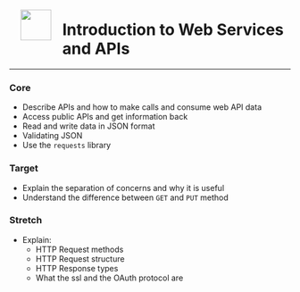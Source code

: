 <img src="http://imgur.com/1ZcRyrc.png" style="float: left; margin: 20px; height: 55px">

# Introduction to Web Services and APIs

---

### Core
- Describe APIs and how to make calls and consume web API data
- Access public APIs and get information back
- Read and write data in JSON format
- Validating JSON
- Use the `requests` library

### Target
- Explain the separation of concerns and why it is useful
- Understand the difference between `GET` and `PUT` method

### Stretch
- Explain:
  - HTTP Request methods
  - HTTP Request structure
  - HTTP Response types
  - What the ssl and the OAuth protocol are
